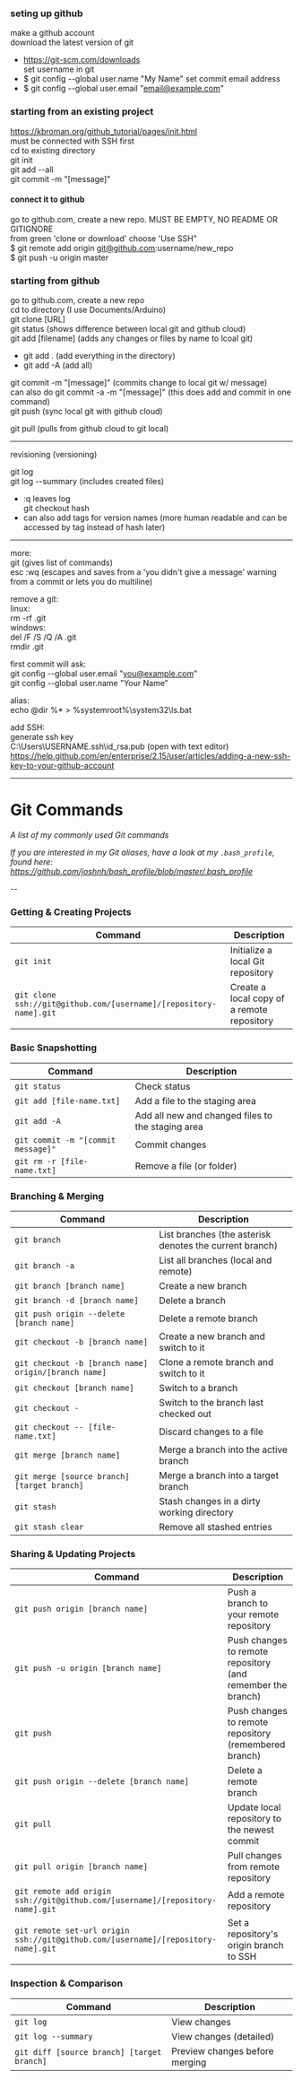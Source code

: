 ### seting up github
make a github account  
download the latest version of git  
 - https://git-scm.com/downloads  
set username in git
 - $ git config --global user.name "My Name"
set commit email address
 - $ git config --global user.email "email@example.com"
 

### starting from an existing project  
https://kbroman.org/github_tutorial/pages/init.html  
must be connected with SSH first  
cd to existing directory  
git init  
git add --all  
git commit -m "[message]"  
#### connect it to github  
go to github.com, create a new repo.  MUST BE EMPTY, NO README OR GITIGNORE  
from green 'clone or download' choose 'Use SSH"  
$ git remote add origin git@github.com:username/new_repo  
$ git push -u origin master  

### starting from github  
go to github.com, create a new repo  
cd to directory (I use Documents/Arduino)  
git clone [URL]  
git status (shows difference between local git and github cloud)  
git add [filename] (adds any changes or files by name to lcoal git)  
 - git add . (add everything in the directory)  
 - git add -A (add all)  
 
git commit -m "[message]" (commits change to local git w/ message)  
can also do git commit -a -m "[message]" (this does add and commit in one command)  
git push (sync local git with github cloud)  

git pull (pulls from github cloud to git local)  

----
revisioning (versioning)

git log  
git log --summary (includes created files)  
 - :q leaves log  
git checkout hash
 - can also add tags for version names (more human readable and can be accessed by tag instead of hash later)
----

more:  
git (gives list of commands)  
esc :wq (escapes and saves from a 'you didn't give a message' warning from a commit or lets you do multiline)  
   
remove a git:  
linux:  
rm -rf .git  
windows:  
del /F /S /Q /A .git  
rmdir .git  

first commit will ask:  
git config --global user.email "you@example.com"  
git config --global user.name "Your Name"  

alias:  
echo @dir %* > %systemroot%\system32\ls.bat  

add SSH:  
generate ssh key  
C:\Users\USERNAME\.ssh\id_rsa.pub (open with text editor)
https://help.github.com/en/enterprise/2.15/user/articles/adding-a-new-ssh-key-to-your-github-account  

----

Git Commands
============

_A list of my commonly used Git commands_

*If you are interested in my Git aliases, have a look at my `.bash_profile`, found here: https://github.com/joshnh/bash_profile/blob/master/.bash_profile*

--

### Getting & Creating Projects

| Command | Description |
| ------- | ----------- |
| `git init` | Initialize a local Git repository |
| `git clone ssh://git@github.com/[username]/[repository-name].git` | Create a local copy of a remote repository |

### Basic Snapshotting

| Command | Description |
| ------- | ----------- |
| `git status` | Check status |
| `git add [file-name.txt]` | Add a file to the staging area |
| `git add -A` | Add all new and changed files to the staging area |
| `git commit -m "[commit message]"` | Commit changes |
| `git rm -r [file-name.txt]` | Remove a file (or folder) |

### Branching & Merging

| Command | Description |
| ------- | ----------- |
| `git branch` | List branches (the asterisk denotes the current branch) |
| `git branch -a` | List all branches (local and remote) |
| `git branch [branch name]` | Create a new branch |
| `git branch -d [branch name]` | Delete a branch |
| `git push origin --delete [branch name]` | Delete a remote branch |
| `git checkout -b [branch name]` | Create a new branch and switch to it |
| `git checkout -b [branch name] origin/[branch name]` | Clone a remote branch and switch to it |
| `git checkout [branch name]` | Switch to a branch |
| `git checkout -` | Switch to the branch last checked out |
| `git checkout -- [file-name.txt]` | Discard changes to a file |
| `git merge [branch name]` | Merge a branch into the active branch |
| `git merge [source branch] [target branch]` | Merge a branch into a target branch |
| `git stash` | Stash changes in a dirty working directory |
| `git stash clear` | Remove all stashed entries |

### Sharing & Updating Projects

| Command | Description |
| ------- | ----------- |
| `git push origin [branch name]` | Push a branch to your remote repository |
| `git push -u origin [branch name]` | Push changes to remote repository (and remember the branch) |
| `git push` | Push changes to remote repository (remembered branch) |
| `git push origin --delete [branch name]` | Delete a remote branch |
| `git pull` | Update local repository to the newest commit |
| `git pull origin [branch name]` | Pull changes from remote repository |
| `git remote add origin ssh://git@github.com/[username]/[repository-name].git` | Add a remote repository |
| `git remote set-url origin ssh://git@github.com/[username]/[repository-name].git` | Set a repository's origin branch to SSH |

### Inspection & Comparison

| Command | Description |
| ------- | ----------- |
| `git log` | View changes |
| `git log --summary` | View changes (detailed) |
| `git diff [source branch] [target branch]` | Preview changes before merging |


